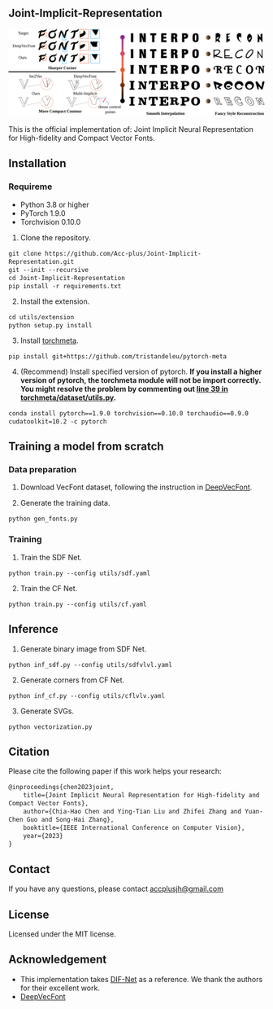 ## Joint-Implicit-Representation


<!-- <p align="center"> 
<img src="/imgs/JIF.png" width="800">
</p> -->

![image](images/teaser.svg)
 
This is the official implementation of: Joint Implicit Neural Representation for High-fidelity and Compact Vector Fonts.

## Installation

### Requireme
- Python 3.8 or higher
- PyTorch 1.9.0
- Torchvision 0.10.0
  

1. Clone the repository.
```
git clone https://github.com/Acc-plus/Joint-Implicit-Representation.git
git --init --recursive
cd Joint-Implicit-Representation
pip install -r requirements.txt
```

2. Install the extension.
```
cd utils/extension
python setup.py install
```

3. Install [torchmeta](https://github.com/tristandeleu/pytorch-meta).
```
pip install git+https://github.com/tristandeleu/pytorch-meta
```

4. (Recommend) Install specified version of pytorch. **If you install a higher version of pytorch, the torchmeta module will not be import correctly. You might resolve the problem by commenting out [line 39 in torchmeta/dataset/utils.py](https://github.com/tristandeleu/pytorch-meta/blob/d55d89ebd47f340180267106bde3e4b723f23762/torchmeta/datasets/utils.py#L39).**
```
conda install pytorch==1.9.0 torchvision==0.10.0 torchaudio==0.9.0 cudatoolkit=10.2 -c pytorch
```

## Training a model from scratch

### Data preparation

1. Download VecFont dataset, following the instruction in [DeepVecFont](https://gigthub.com/yizhiwang96/deepvecfont).
   
2. Generate the training data.
```
python gen_fonts.py
```


### Training

1. Train the SDF Net.

```
python train.py --config utils/sdf.yaml
```

2. Train the CF Net.

```
python train.py --config utils/cf.yaml
```

## Inference

1. Generate binary image from SDF Net.

```
python inf_sdf.py --config utils/sdfvlvl.yaml
```

2. Generate corners from CF Net.

```
python inf_cf.py --config utils/cflvlv.yaml
```

3. Generate SVGs.
   
```
python vectorization.py
```

## Citation

Please cite the following paper if this work helps your research:

    @inproceedings{chen2023joint,
		title={Joint Implicit Neural Representation for High-fidelity and Compact Vector Fonts},
    	author={Chia-Hao Chen and Ying-Tian Liu and Zhifei Zhang and Yuan-Chen Guo and Song-Hai Zhang},
	    booktitle={IEEE International Conference on Computer Vision},
	    year={2023}
	}

## Contact
If you have any questions, please contact accplusjh@gmail.com

## License

Licensed under the MIT license.

## Acknowledgement
- This implementation takes [DIF-Net](https://github.com/microsoft/DIF-Net) as a reference. We thank the authors for their excellent work. 
- [DeepVecFont](https://github.com/yizhiwang96/deepvecfont)


